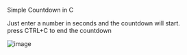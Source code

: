 Simple Countdown in C

Just enter a number in seconds and the countdown will start. <br>
press CTRL+C to end the countdown

![image](https://github.com/3Tamao3/Countdown/assets/95978838/7d283cf9-c1d3-4f71-9d96-7cc56c7e3e30)
